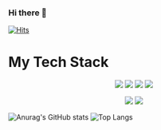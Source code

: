 ### Hi there 👋

[![Hits](https://hits.seeyoufarm.com/api/count/incr/badge.svg?url=https%3A%2F%2Fgithub.com%2Fdjatjdwns28%2Fdjatjdwns28&count_bg=%235174FF&title_bg=%23000000&icon=&icon_color=%23E7E7E7&title=hits&edge_flat=false)](https://hits.seeyoufarm.com)
<br>
<h1>My Tech Stack</h1>
<p align="center">
  <img src="https://img.shields.io/badge/Java-3776AB?style=for-the-badge&logo=Java&logoColor=#007396">
  <img src="https://img.shields.io/badge/Spring-6DB33F?style=for-the-badge&logo=Spring&logoColor=grey">
  <img src="https://img.shields.io/badge/SpringSecurity-6DB33F?style=for-the-badge&logo=SpringSecurity&logoColor=grey">
  <img src="https://img.shields.io/badge/MySql-4479A1?style=for-the-badge&logo=MySql&logoColor=black">
</p>
<p align="center">
  <img src="https://img.shields.io/badge/Notion-83B81A?style=for-the-badge&logo=Notion&logoColor=grey">
  <img src="https://img.shields.io/badge/GitHub-181717?style=for-the-badge&logo=GitHub&logoColor=grey">
</p>

![Anurag's GitHub stats](https://github-readme-stats.vercel.app/api?username=djatjdwns28&show_icons=true&theme=prussian)
![Top Langs](https://github-readme-stats.vercel.app/api/top-langs/?username=djatjdwns28&layout=compact&theme=city_lights)
<!--
**djatjdwns28/djatjdwns28** is a ✨ _special_ ✨ repository because its `README.md` (this file) appears on your GitHub profile.

Here are some ideas to get you started:

- 🔭 I’m currently working on ...
- 🌱 I’m currently learning ...
- 👯 I’m looking to collaborate on ...
- 🤔 I’m looking for help with ...
- 💬 Ask me about ...
- 📫 How to reach me: ...
- 😄 Pronouns: ...
- ⚡ Fun fact: ...
-->
